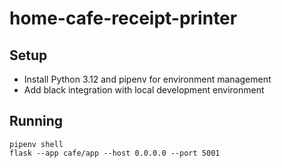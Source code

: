 # home-cafe-receipt-printer

## Setup

* Install Python 3.12 and pipenv for environment management
* Add black integration with local development environment

## Running

```
pipenv shell
flask --app cafe/app --host 0.0.0.0 --port 5001
```